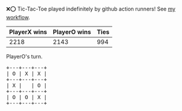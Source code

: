 :x::o: Tic-Tac-Toe played indefinitely by github action runners! See [my workflow](.github/workflows/play.yaml).

|PlayerX wins|PlayerO wins|Ties|
|-|-|-|
|2218|2143|994|

PlayerO's turn.

<pre>
+---+---+---+
| O | X | X |
+---+---+---+
| X |   | O |
+---+---+---+
| O | O | X |
+---+---+---+
</pre>